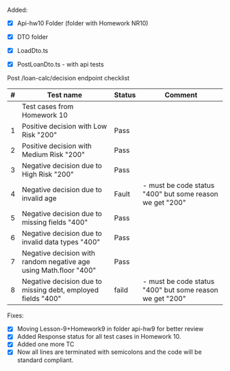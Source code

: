 
Added:

- [x] Api-hw10 Folder (folder with Homework NR10)

- [x] DTO folder

- [x] LoadDto.ts

- [x] PostLoanDto.ts - with api tests

Post /loan-calc/decision endpoint checklist

| # | Test name | Status | Comment |
| --- | --- | --- | --- |
||Test cases from Homework 10||
| 1 | Positive decision with Low Risk "200" | Pass   |
| 2 | Positive decision with Medium Risk "200" | Pass   |
| 3 | Negative decision due to High Risk "200" | Pass  |
| 4 | Negative decision due to invalid age | Fault   | - must be code status "400" but some reason we get "200"
| 5 | Negative decision due to missing fields "400" | Pass   |
| 6 |Negative decision due to invalid data types "400" | Pass   |
| 7 |Negative decision with random negative age using Math.floor "400" | Pass   |
| 8 |Negative decision due to missing debt, employed fields "400" | faild   |  - must be code status "400" but some reason we get "200"

Fixes:
- [x] Moving Lesson-9+Homework9 in folder api-hw9 for better review
- [x] Added Response status for all test cases in Homework 10.
- [x] Added one more TC
- [x] Now all lines are terminated with semicolons and the code will be standard compliant. 
